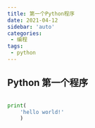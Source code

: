 ```yaml
---
title: 第一个Python程序
date: 2021-04-12
sidebar: 'auto'
categories:
 - 编程
tags:
 - python
---
```


<!-- more -->

## Python 第一个程序

```Python

print(
    'hello world!'
    )
    
```

